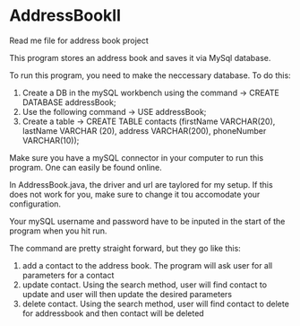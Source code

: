 # AddressBookII
Read me file for address book project

This program stores an address book and saves it via MySql database.

To run this program, you need to make the neccessary database. To do this:

1. Create a DB in the mySQL workbench using the command -> CREATE DATABASE addressBook;
2. Use the following command -> USE addressBook;
3. Create a table -> CREATE TABLE contacts (firstName VARCHAR(20), lastName VARCHAR (20), address VARCHAR(200), phoneNumber VARCHAR(10));

Make sure you have a mySQL connector in your computer to run this program. One can easily be found online.

In AddressBook.java, the driver and url are taylored for my setup. If this does not work for you, make sure to change it tou accomodate your configuration.

Your mySQL username and password have to be inputed in the start of the program when you hit run.

The command are pretty straight forward, but they go like this:

1. add a contact to the address book. The program will ask user for all parameters for a contact
2. update contact. Using the search method, user will find contact to update and user will then update the desired parameters
3. delete contact. Using the search method, user will find contact to delete for addressbook and then contact will be deleted
